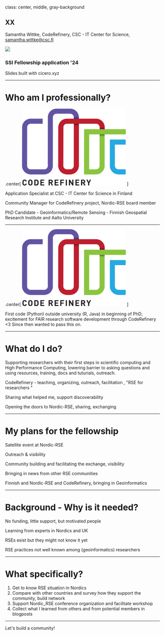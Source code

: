 class: center, middle, gray-background



## XX

Samantha Wittke, CodeRefinery, CSC - IT Center for Science,
samantha.wittke@csc.fi

![](https://i.creativecommons.org/l/by/4.0/88x31.png)

### SSI Fellowship application '24

Slides built with cicero.xyz

---

# Who am I professionally?

.center[
<img src="img/coderefinery.png"
     alt="CodeRefinery logo"
     style="height: 250px;"/>
]

Application Specialist at CSC - IT Center for Science in Finland

Community Manager for CodeRefinery project, Nordic-RSE board member

PhD Candidate - Geoinformatics/Remote Sensing - Finnish Geospatial Research Institute and Aalto University

---

.center[
<img src="img/coderefinery.png"
     alt="CodeRefinery logo"
     style="height: 250px;"/>
]

First code (Python) outside university (R, Java) in beginning of PhD; excitement for FAIR research software development through CodeRefinery <3 Since then wanted to pass this on.

---

# What do I do?

Supporting researchers with their first steps in scientific computing and High Performance Computing, lowering barrier to asking questions and using resources, training, docs and tuturials, outreach.

CodeRefinery - teaching, organizing, outreach, facilitation , "RSE for researchers "

Sharing what helped me, support discoverability

Opening the doors to Nordic-RSE, sharing, exchanging

---

# My plans for the fellowship

Satellite event at Nordic-RSE

Outreach & visibility

Community building and facilitating the exchange, visibility

Bringing in news from other RSE communities

Finnish and Nordic-RSE and CodeRefinery, bringing in Geoinformatics

---

# Background - Why is it needed?

No funding, little support, but motivated people

Learning from experts in Nordics and UK

RSEs exist but they might not know it yet

RSE practices not well known among (geoinformatics) researchers 

---

# What specifically?

1. Get to know RSE situation in Nordics 
2. Compare with other countries and survey how they support the community,  build network
3. Support Nordic_RSE conference organization and facilitate workshop
4. Collect what I learned from others and from potential members in blogposts

---

Let's build a community!
